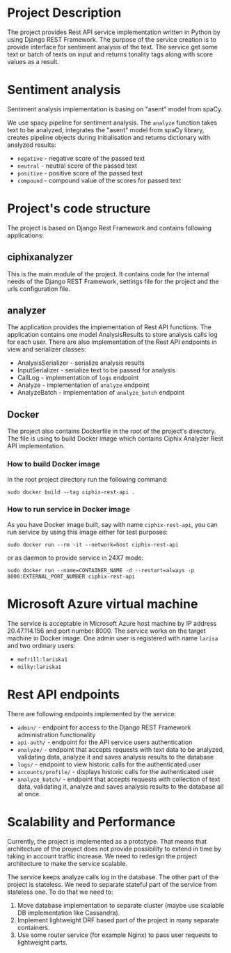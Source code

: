 # Project Description

The project provides Rest API service implementation written in Python by using Django REST Framework.
The purpose of the service creation is to provide interface for sentiment analysis of the text. The service get some 
text or batch of texts on input and returns tonality tags along with score values as a result.

# Sentiment analysis

Sentiment analysis implementation is basing on "asent" model from spaCy.

We use spacy pipeline for sentiment analysis. The `analyze` function takes text to be analyzed, integrates the "asent"
model from spaCy library, creates pipeline objects during initialisation and returns dictionary with analyzed results:
* `negative` - negative score of the passed text
* `neutral` - neutral score of the passed text
* `positive` - positive score of the passed text
* `compound` - compound value of the scores for passed text

# Project's code structure

The project is based on Django Rest Framework and contains following applications:

## ciphixanalyzer

This is the main module of the project. It contains code for the internal needs of the Django REST Framework,
settings file for the project and the urls configuration file.

## analyzer

The application provides the implementation of Rest API functions. The application contains one model AnalysisResults
to store analysis calls log for each user. There are also implementation of the Rest API endpoints in view and
serializer classes:
* AnalysisSerializer - serialize analysis results
* InputSerializer - serialize text to be passed for analysis
* CallLog - implementation of `logs` endpoint
* Analyze - implementation of `analyze` endpoint
* AnalyzeBatch - implementation of `analyze_batch` endpoint

## Docker

The project also contains Dockerfile in the root of the project's directory. The file is using to build Docker image
which contains Ciphix Analyzer Rest API implementation. 

### How to build Docker image

In the root project directory run the following command:
```shell
sudo docker build --tag ciphix-rest-api .
```

### How to run service in Docker image

As you have Docker image built, say with name `ciphix-rest-api`, you can run service by using this image either for
test purposes:
```shell
sudo docker run --rm -it --network=host ciphix-rest-api
```

or as daemon to provide service in 24X7 mode:
```shell
sudo docker run --name=CONTAINER_NAME -d --restart=always -p 8000:EXTERNAL_PORT_NUMBER ciphix-rest-api
```

# Microsoft Azure virtual machine

The service is acceptable in Microsoft Azure host machine by IP address 20.47.114.156 and port number 8000.
The service works on the target machine in Docker image. One admin user is registered with name `larisa` and 
two ordinary users: 
* `mefrill:lariska1`
* `milky:lariska1`

# Rest API endpoints

There are following endpoints implemented by the service:
* `admin/` - endpoint for access to the Django REST Framework administration functionality
* `api-auth/` - endpoint for the API service users authentication 
* `analyze/` - endpoint that accepts requests with text data to be analyzed, validating data, analyze it and saves 
analysis results to the database
* `logs/` - endpoint to view historic calls for the authenticated user
* `accounts/profile/` - displays historic calls for the authenticated user
* `analyze_batch/` - endpoint that accepts requests with collection of text data, validating it, analyze and saves 
analysis results to the database all at once.

# Scalability and Performance

Currently, the project is implemented as a prototype. That means that architecture of the project does not provide
possibility to extend in time by taking in account traffic increase. We need to redesign the project architecture 
to make the service scalable. 

The service keeps analyze calls log in the database. The other part of the project is stateless. We need to separate
stateful part of the service from stateless one. To do that we need to:
1. Move database implementation to separate cluster (maybe use scalable DB implementation like Cassandra). 
2. Implement lightweight DRF based part of the project in many separate containers.
3. Use some router service (for example Nginx) to pass user requests to lightweight parts.
